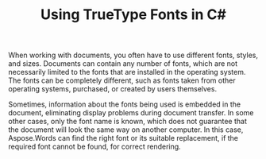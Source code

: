 ﻿---
title: Using TrueType Fonts in C#
articleTitle: Using TrueType Fonts
linktitle: Using TrueType Fonts
description: "Aspose.Words for .NET can find the right font or its suitable replacement for correct document rendering using C#. This ensures that the difference between the displayed document and the original is minimal when there is not enough information about a font."
type: docs
weight: 20
url: /net/using-truetype-fonts/
---

When working with documents, you often have to use different fonts, styles, and sizes. Documents can contain any number of fonts, which are not necessarily limited to the fonts that are installed in the operating system. The fonts can be completely different, such as fonts taken from other operating systems, purchased, or created by users themselves.

Sometimes, information about the fonts being used is embedded in the document, eliminating display problems during document transfer. In some other cases, only the font name is known, which does not guarantee that the document will look the same way on another computer. In this case, Aspose.Words can find the right font or its suitable replacement, if the required font cannot be found, for correct rendering.
